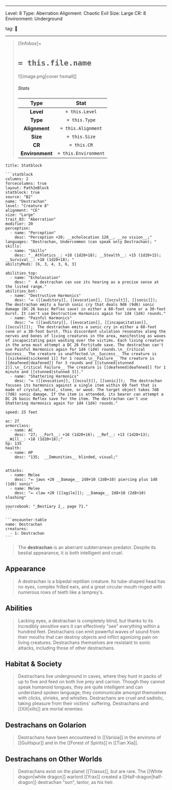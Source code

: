 
---


Level: 8
Type: Aberration
Alignment: Chaotic Evil
Size: Large
CR: 8
Environment: Underground


tag: 👹

---

> [!infobox]+
> #  `= this.file.name`
> ![[image.png|cover hsmall]]
> ##### Stats
> Type | Stat |
> :---:|:---:|
> **Level** | `= this.Level` |
> **Type** | `= this.Type` |
> **Alignment** | `= this.Alignment` |
> **Size** | `= this.Size` |
> **CR** | `= this.CR` |
> **Environment** | `= this.Environment` |




````ad-info
title: Statblock

```statblock
columns: 2
forcecolumns: true
layout: Path2eBlock
statblock: true
source: "B2"
name: "Destrachan"
level: "Creature 8"
alignment: "CE"
size: "Large"
trait_03: "Aberration"
modifier: 20
perception:
  - name: "Perception"
    desc: "Perception +20; __echolocation 120__, __no vision__;"
languages: "Destrachan, Undercommon (can speak only Destrachan); "
skills:
  - name: "Skills"
    desc: "__Athletics__: +18 (1d20+18); __Stealth__: +15 (1d20+15); __Survival__: +18 (1d20+18); "
abilityMods: [6, 3, 4, 3, 6, 3]

abilities_top:
  - name: "Echolocation"
    desc: "  A destrachan can use its hearing as a precise sense at the listed range."
abilities_bot:
  - name: "Destructive Harmonics"
    desc: "⬺ ([[auditory]], [[evocation]], [[occult]], [[sonic]]);  The destrachan emits a harsh sonic cry that deals 9d6 (9d6) sonic damage (DC 26 basic Reflex save) in either a 60-foot cone or a 30-foot burst. It can't use Destructive Harmonics again for 1d4 (1d4) rounds."
  - name: "Painful Harmonics"
    desc: "⬺ ([[auditory]], [[evocation]], [[incapacitation]], [[occult]]);  The destrachan emits a sonic cry in either a 60-foot cone or a 30-foot burst. This discordant ululation resonates along the nerves and bones of living creatures in the area, manifesting as waves of incapacitating pain washing over the victims. Each living creature in the area must attempt a DC 26 Fortitude save. The destrachan can't use Painful Harmonics again for 1d4 (1d4) rounds.\n__Critical Success__ The creature is unaffected.\n__Success__ The creature is [[sickened|sickened 1]] for 1 round.\n__Failure__ The creature is [[deafened|deafened]] for 3 rounds and [[stunned|stunned 2]].\n__Critical Failure__ The creature is [[deafened|deafened]] for 1 minute and [[stunned|stunned 3]]."
  - name: "Shattering Harmonics"
    desc: "⬺ ([[evocation]], [[occult]], [[sonic]]);  The destrachan focuses its harmonics against a single item within 60 feet that is made of crystal, metal, stone, or wood. The target object takes 7d8 (7d8) sonic damage. If the item is attended, its bearer can attempt a DC 26 basic Reflex save for the item. The destrachan can't use Shattering Harmonics again for 1d4 (1d4) rounds."

speed: 25 feet

ac: 27
armorclass:
  - name: AC
    desc: "27; __Fort__: +16 (1d20+16); __Ref__: +13 (1d20+13); __Will__: +18 (1d20+18);"
hp: 135
health:
  - name: HP
    desc: "135;  __Immunities__ blinded, visual;"


attacks:
  - name: Melee
    desc: "⬻ jaws +20 __Damage__ 2d8+10 (2d8+10) piercing plus 1d8 (1d8) sonic"
  - name: Melee
    desc: "⬻ claw +20 ([[agile]]); __Damage__ 2d8+10 (2d8+10) slashing"

sourcebook: "_Bestiary 2_, page 71."
```

```encounter-table
name: Destrachan
creatures:
  - 1: Destrachan
```

````



> The **destrachan** is an aberrant subterranean predator. Despite its bestial appearance, it is both intelligent and cruel.



## Appearance

> A destrachan is a bipedal reptilian creature. Its tube-shaped head has no eyes, complex frilled ears, and a great circular mouth ringed with numerous rows of teeth like a lamprey's.


## Abilities

> Lacking eyes, a destrachan is completely blind, but thanks to its incredibly sensitive ears it can effectively "see" everything within a hundred feet. Destrachans can emit powerful waves of sound from their mouths that can destroy objects and inflict agonizing pain on living creatures. Destrachans themselves are resistant to sonic attacks, including those of other destrachans.


## Habitat & Society

> Destrachans live underground in caves, where they hunt in packs of up to five and feed on both live prey and carrion. Though they cannot speak humanoid tongues, they are quite intelligent and can understand spoken language; they communicate amongst themselves with clicks, shrieks, and whistles. Destrachans are cruel and sadistic, taking pleasure from their victims' suffering.
> Destrachans and [[Xill|xills]] are mortal enemies.


## Destrachans on Golarion

> Destrachans have been encountered in [[Varisia]] in the environs of [[Guiltspur]] and in the [[Forest of Spirits]] in [[Tian Xia]].


## Destrachans on Other Worlds

> Destrachans exist on the planet [[Triaxus]], but are rare. The [[White dragon|white dragon]] warlord [[Yrax]] created a [[Half-dragon|half-dragon]] destrachan "son", Iantor, as his heir.










